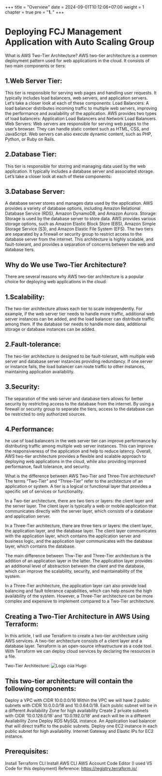 +++
title = "Overview"
date = 2024-09-01T10:12:06+07:00
weight = 1
chapter = true
pre = "<b>1. </b>"
+++

# **Deploying FCJ Management Application with Auto Scaling Group**


What is AWS Two-Tier Architecture?
AWS two-tier architecture is a common deployment pattern used for web applications in the cloud. It consists of two main components or tiers:

## 1.Web Server Tier: 
This tier is responsible for serving web pages and handling user requests. It typically includes load balancers, web servers, and application servers. Let’s take a closer look at each of these components:
Load Balancers: A load balancer distributes incoming traffic to multiple web servers, improving the performance and availability of the application. AWS provides two types of load balancers: Application Load Balancers and Network Load Balancers.
Web Servers: Web servers are responsible for serving web pages to the user’s browser. They can handle static content such as HTML, CSS, and JavaScript. Web servers can also execute dynamic content, such as PHP, Python, or Ruby on Rails.
## 2.Database Tier: 
This tier is responsible for storing and managing data used by the web application. It typically includes a database server and associated storage. Let’s take a closer look at each of these components:

## 3.Database Server: 
A database server stores and manages data used by the application. AWS provides a variety of database options, including Amazon Relational Database Service (RDS), Amazon DynamoDB, and Amazon Aurora.
Storage: Storage is used by the database server to store data. AWS provides various storage options, such as Amazon Elastic Block Store (EBS), Amazon Simple Storage Service (S3), and Amazon Elastic File System (EFS).
The two tiers are separated by a firewall or security group to restrict access to the database server from the internet. This architecture is highly scalable, and fault-tolerant, and provides a separation of concerns between the web and database tiers.

## Why do We use Two-Tier Architecture?
There are several reasons why AWS two-tier architecture is a popular choice for deploying web applications in the cloud:

## 1.Scalability: 
The two-tier architecture allows each tier to scale independently. For example, if the web server tier needs to handle more traffic, additional web server instances can be added, and the load balancer can distribute traffic among them. If the database tier needs to handle more data, additional storage or database instances can be added.
## 2.Fault-tolerance: 
The two-tier architecture is designed to be fault-tolerant, with multiple web server and database server instances providing redundancy. If one server or instance fails, the load balancer can route traffic to other instances, maintaining application availability.
## 3.Security: 
The separation of the web server and database tiers allows for better security by restricting access to the database from the internet. By using a firewall or security group to separate the tiers, access to the database can be restricted to only authorized sources.
## 4.Performance: 
he use of load balancers in the web server tier can improve performance by distributing traffic among multiple web server instances. This can improve the responsiveness of the application and help to reduce latency.
Overall, AWS two-tier architecture provides a flexible and scalable approach to deploying web applications in the cloud, while also providing improved performance, fault tolerance, and security.

What is the difference between AWS Two-Tier and Three-Tire architecture?
The terms “Two-Tier” and “Three-Tier” refer to the architecture of an application or system. A tier is a logical or functional layer that provides a specific set of services or functionality.

In a Two-tier architecture, there are two tiers or layers: the client layer and the server layer. The client layer is typically a web or mobile application that communicates directly with the server layer, which consists of a database and application server.

In a Three-Tier architecture, there are three tiers or layers: the client layer, the application layer, and the database layer. The client layer communicates with the application layer, which contains the application server and business logic, and the application layer communicates with the database layer, which contains the database.

The main difference between Thw-Tier and Three-Tier architecture is the addition of an application layer in the latter. The application layer provides an additional level of abstraction between the client and the database, which can improve the scalability, security, and maintainability of the system.

In a Three-Tier architecture, the application layer can also provide load balancing and fault tolerance capabilities, which can help ensure the high availability of the system. However, a Three-Tier architecture can be more complex and expensive to implement compared to a Two-Tier architecture.

## Creating a Two-Tier Architecture in AWS Using Terraform:
In this article, I will use Terraform to create a two-tier architecture using AWS services. A two-tier architecture consists of a client layer and a database layer. Terraform is an open-source infrastructure as a code tool. With Terraform we can deploy cloud services by declaring the resources in a file.

Two-Tier Architecture:
![Logo của Hugo](/images/architecture.png)

## This two-tier architecture will contain the following components:

Deploy a VPC with CIDR 10.0.0.0/16
Within the VPC we will have 2 public subnets with CIDR 10.0.0.0/18 and 10.0.64.0/18. Each public subnet will be in a different Availability Zone for high availability
Create 2 private subnets with CIDR ‘10.0.128.0/18’ and ‘10.0.192.0/18’ and each will be in a different Availability Zone
Deploy RDS MySQL instance.
An Application load balancer that will direct traffic to the public subnets.
Deploy one EC2 instance in each public subnet for high availability.
Internet Gateway and Elastic IPs for EC2 instance.
## Prerequisites:
Install Terraform CLI
Install AWS CLI
AWS Account
Code Editor (I used VS Code for this deployment)
Reference: https://registry.terraform.io/




